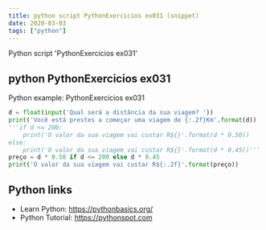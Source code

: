 ```yaml
---
title: python script PythonExercicios ex031 (snippet)
date: 2020-03-03
tags: ["python"]
---
```

Python script 'PythonExercicios ex031'


## python PythonExercicios ex031

Python example: PythonExercicios ex031

```python
d = float(input('Qual será a distância da sua viagem? '))
print('Você está prestes a começar uma viagem de {:.2f}Km'.format(d))
'''if d <= 200:
    print('O valor da sua viagem vai custar R${}'.format(d * 0.50))
else:
    print('O valor da sua viagem vai custar R${}'.format(d * 0.45))'''
preço = d * 0.50 if d <= 200 else d * 0.45
print('O valor da sua viagem vai custar R${:.2f}'.format(preço))

```

## Python links

- Learn Python: https://pythonbasics.org/
- Python Tutorial: https://pythonspot.com
